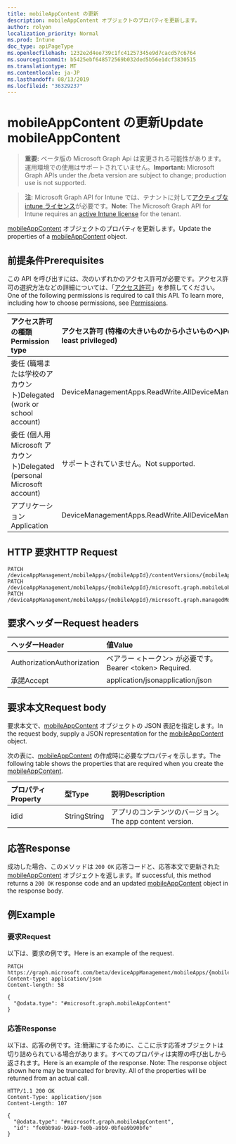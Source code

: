 ```yaml
---
title: mobileAppContent の更新
description: mobileAppContent オブジェクトのプロパティを更新します。
author: rolyon
localization_priority: Normal
ms.prod: Intune
doc_type: apiPageType
ms.openlocfilehash: 1232e2d4ee739c1fc41257345e9d7cacd57c6764
ms.sourcegitcommit: b5425ebf648572569b032ded5b56e1dcf3830515
ms.translationtype: MT
ms.contentlocale: ja-JP
ms.lasthandoff: 08/13/2019
ms.locfileid: "36329237"
---
```

# <a name="update-mobileappcontent"></a><span data-ttu-id="6f32f-103">mobileAppContent の更新</span><span class="sxs-lookup"><span data-stu-id="6f32f-103">Update mobileAppContent</span></span>

> <span data-ttu-id="6f32f-104">**重要:** ベータ版の Microsoft Graph Api は変更される可能性があります。運用環境での使用はサポートされていません。</span><span class="sxs-lookup"><span data-stu-id="6f32f-104">**Important:** Microsoft Graph APIs under the /beta version are subject to change; production use is not supported.</span></span>

> <span data-ttu-id="6f32f-105">**注:** Microsoft Graph API for Intune では、テナントに対して[アクティブな intune ライセンス](https://go.microsoft.com/fwlink/?linkid=839381)が必要です。</span><span class="sxs-lookup"><span data-stu-id="6f32f-105">**Note:** The Microsoft Graph API for Intune requires an [active Intune license](https://go.microsoft.com/fwlink/?linkid=839381) for the tenant.</span></span>

<span data-ttu-id="6f32f-106">[mobileAppContent](../resources/intune-apps-mobileappcontent.md) オブジェクトのプロパティを更新します。</span><span class="sxs-lookup"><span data-stu-id="6f32f-106">Update the properties of a [mobileAppContent](../resources/intune-apps-mobileappcontent.md) object.</span></span>

## <a name="prerequisites"></a><span data-ttu-id="6f32f-107">前提条件</span><span class="sxs-lookup"><span data-stu-id="6f32f-107">Prerequisites</span></span>
<span data-ttu-id="6f32f-p101">この API を呼び出すには、次のいずれかのアクセス許可が必要です。アクセス許可の選択方法などの詳細については、「[アクセス許可](/graph/permissions-reference)」を参照してください。</span><span class="sxs-lookup"><span data-stu-id="6f32f-p101">One of the following permissions is required to call this API. To learn more, including how to choose permissions, see [Permissions](/graph/permissions-reference).</span></span>

|<span data-ttu-id="6f32f-110">アクセス許可の種類</span><span class="sxs-lookup"><span data-stu-id="6f32f-110">Permission type</span></span>|<span data-ttu-id="6f32f-111">アクセス許可 (特権の大きいものから小さいものへ)</span><span class="sxs-lookup"><span data-stu-id="6f32f-111">Permissions (from most to least privileged)</span></span>|
|:---|:---|
|<span data-ttu-id="6f32f-112">委任 (職場または学校のアカウント)</span><span class="sxs-lookup"><span data-stu-id="6f32f-112">Delegated (work or school account)</span></span>|<span data-ttu-id="6f32f-113">DeviceManagementApps.ReadWrite.All</span><span class="sxs-lookup"><span data-stu-id="6f32f-113">DeviceManagementApps.ReadWrite.All</span></span>|
|<span data-ttu-id="6f32f-114">委任 (個人用 Microsoft アカウント)</span><span class="sxs-lookup"><span data-stu-id="6f32f-114">Delegated (personal Microsoft account)</span></span>|<span data-ttu-id="6f32f-115">サポートされていません。</span><span class="sxs-lookup"><span data-stu-id="6f32f-115">Not supported.</span></span>|
|<span data-ttu-id="6f32f-116">アプリケーション</span><span class="sxs-lookup"><span data-stu-id="6f32f-116">Application</span></span>|<span data-ttu-id="6f32f-117">DeviceManagementApps.ReadWrite.All</span><span class="sxs-lookup"><span data-stu-id="6f32f-117">DeviceManagementApps.ReadWrite.All</span></span>|

## <a name="http-request"></a><span data-ttu-id="6f32f-118">HTTP 要求</span><span class="sxs-lookup"><span data-stu-id="6f32f-118">HTTP Request</span></span>
<!-- {
  "blockType": "ignored"
}
-->
``` http
PATCH /deviceAppManagement/mobileApps/{mobileAppId}/contentVersions/{mobileAppContentId}
PATCH /deviceAppManagement/mobileApps/{mobileAppId}/microsoft.graph.mobileLobApp/contentVersions/{mobileAppContentId}
PATCH /deviceAppManagement/mobileApps/{mobileAppId}/microsoft.graph.managedMobileLobApp/contentVersions/{mobileAppContentId}
```

## <a name="request-headers"></a><span data-ttu-id="6f32f-119">要求ヘッダー</span><span class="sxs-lookup"><span data-stu-id="6f32f-119">Request headers</span></span>
|<span data-ttu-id="6f32f-120">ヘッダー</span><span class="sxs-lookup"><span data-stu-id="6f32f-120">Header</span></span>|<span data-ttu-id="6f32f-121">値</span><span class="sxs-lookup"><span data-stu-id="6f32f-121">Value</span></span>|
|:---|:---|
|<span data-ttu-id="6f32f-122">Authorization</span><span class="sxs-lookup"><span data-stu-id="6f32f-122">Authorization</span></span>|<span data-ttu-id="6f32f-123">ベアラー &lt;トークン&gt; が必要です。</span><span class="sxs-lookup"><span data-stu-id="6f32f-123">Bearer &lt;token&gt; Required.</span></span>|
|<span data-ttu-id="6f32f-124">承諾</span><span class="sxs-lookup"><span data-stu-id="6f32f-124">Accept</span></span>|<span data-ttu-id="6f32f-125">application/json</span><span class="sxs-lookup"><span data-stu-id="6f32f-125">application/json</span></span>|

## <a name="request-body"></a><span data-ttu-id="6f32f-126">要求本文</span><span class="sxs-lookup"><span data-stu-id="6f32f-126">Request body</span></span>
<span data-ttu-id="6f32f-127">要求本文で、[mobileAppContent](../resources/intune-apps-mobileappcontent.md) オブジェクトの JSON 表記を指定します。</span><span class="sxs-lookup"><span data-stu-id="6f32f-127">In the request body, supply a JSON representation for the [mobileAppContent](../resources/intune-apps-mobileappcontent.md) object.</span></span>

<span data-ttu-id="6f32f-128">次の表に、[mobileAppContent](../resources/intune-apps-mobileappcontent.md) の作成時に必要なプロパティを示します。</span><span class="sxs-lookup"><span data-stu-id="6f32f-128">The following table shows the properties that are required when you create the [mobileAppContent](../resources/intune-apps-mobileappcontent.md).</span></span>

|<span data-ttu-id="6f32f-129">プロパティ</span><span class="sxs-lookup"><span data-stu-id="6f32f-129">Property</span></span>|<span data-ttu-id="6f32f-130">型</span><span class="sxs-lookup"><span data-stu-id="6f32f-130">Type</span></span>|<span data-ttu-id="6f32f-131">説明</span><span class="sxs-lookup"><span data-stu-id="6f32f-131">Description</span></span>|
|:---|:---|:---|
|<span data-ttu-id="6f32f-132">id</span><span class="sxs-lookup"><span data-stu-id="6f32f-132">id</span></span>|<span data-ttu-id="6f32f-133">String</span><span class="sxs-lookup"><span data-stu-id="6f32f-133">String</span></span>|<span data-ttu-id="6f32f-134">アプリのコンテンツのバージョン。</span><span class="sxs-lookup"><span data-stu-id="6f32f-134">The app content version.</span></span>|



## <a name="response"></a><span data-ttu-id="6f32f-135">応答</span><span class="sxs-lookup"><span data-stu-id="6f32f-135">Response</span></span>
<span data-ttu-id="6f32f-136">成功した場合、このメソッドは `200 OK` 応答コードと、応答本文で更新された [mobileAppContent](../resources/intune-apps-mobileappcontent.md) オブジェクトを返します。</span><span class="sxs-lookup"><span data-stu-id="6f32f-136">If successful, this method returns a `200 OK` response code and an updated [mobileAppContent](../resources/intune-apps-mobileappcontent.md) object in the response body.</span></span>

## <a name="example"></a><span data-ttu-id="6f32f-137">例</span><span class="sxs-lookup"><span data-stu-id="6f32f-137">Example</span></span>

### <a name="request"></a><span data-ttu-id="6f32f-138">要求</span><span class="sxs-lookup"><span data-stu-id="6f32f-138">Request</span></span>
<span data-ttu-id="6f32f-139">以下は、要求の例です。</span><span class="sxs-lookup"><span data-stu-id="6f32f-139">Here is an example of the request.</span></span>
``` http
PATCH https://graph.microsoft.com/beta/deviceAppManagement/mobileApps/{mobileAppId}/contentVersions/{mobileAppContentId}
Content-type: application/json
Content-length: 58

{
  "@odata.type": "#microsoft.graph.mobileAppContent"
}
```

### <a name="response"></a><span data-ttu-id="6f32f-140">応答</span><span class="sxs-lookup"><span data-stu-id="6f32f-140">Response</span></span>
<span data-ttu-id="6f32f-p102">以下は、応答の例です。注:簡潔にするために、ここに示す応答オブジェクトは切り詰められている場合があります。すべてのプロパティは実際の呼び出しから返されます。</span><span class="sxs-lookup"><span data-stu-id="6f32f-p102">Here is an example of the response. Note: The response object shown here may be truncated for brevity. All of the properties will be returned from an actual call.</span></span>
``` http
HTTP/1.1 200 OK
Content-Type: application/json
Content-Length: 107

{
  "@odata.type": "#microsoft.graph.mobileAppContent",
  "id": "fe0bb9a9-b9a9-fe0b-a9b9-0bfea9b90bfe"
}
```






